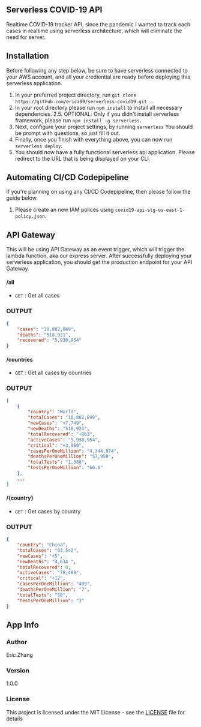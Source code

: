 ## Serverless COVID-19 API

Realtime COVID-19 tracker API, since the pandemic I wanted to track each cases in realtime using serverless architecture, which will eliminate the need for server.

## Installation

Before following any step below, be sure to have serverless connected to your AWS account, and all your crediential are ready before deploying this serverless application.

1. In your preferred project directory, run `git clone https://github.com/ericz99/serverless-covid19.git .`.
2. In your root directory please run `npm install` to install all necessary dependencies.
2.5. OPTIONAL: Only if you didn't install serverless framework, please run `npm install -g serverless`.
3. Next, configure your project settings, by running `serverless` You should be prompt with questions, so just fill it out.
4. Finally, once you finish with everything above, you can now run `serverless deploy`.
5. You should now have a fully functional serverless api application. Please redirect to the URL that is being displayed on your CLI.

## Automating CI/CD Codepipeline

If you're planning on using any CI/CD Codepipeline, then please follow the guide below.

1. Please create an new IAM polices using `covid19-api-stg-us-east-1-policy.json`.


## API Gateway

This will be using API Gateway as an event trigger, which will trigger the lambda function, aka our express server. After successfully deploying your serverless application, you should get the production endpoint for your API Gateway.

#### /all

- `GET` : Get all cases

### OUTPUT

```json
{
    "cases": "10,802,849",
    "deaths": "518,921",
    "recovered": "5,938,954"
}
```

#### /countries

- `GET` : Get all cases by countries

### OUTPUT

```json
[
    {
        "country": "World",
        "totalCases": "10,802,849",
        "newCases": "+7,749",
        "newDeaths": "518,921",
        "totalRecovered": "+863",
        "activeCases": "5,938,954",
        "critical": "+3,960",
        "casesPerOneMillion": "4,344,974",
        "deathsPerOneMillion": "57,959",
        "totalTests": "1,386",
        "testsPerOneMillion": "66.6"
    },
    ...
]
```

#### /{country}

- `GET` : Get cases by country

### OUTPUT

```json
{
    "country": "China",
    "totalCases": "83,542",
    "newCases": "+5",
    "newDeaths": "4,634 ",
    "totalRecovered": 0,
    "activeCases": "78,499",
    "critical": "+12",
    "casesPerOneMillion": "409",
    "deathsPerOneMillion": "7",
    "totalTests": "58",
    "testsPerOneMillion": "3"
}
```


## App Info

### Author

Eric Zhang

### Version

1.0.0

### License

This project is licensed under the MIT License - see the [LICENSE](LICENSE) file for details
